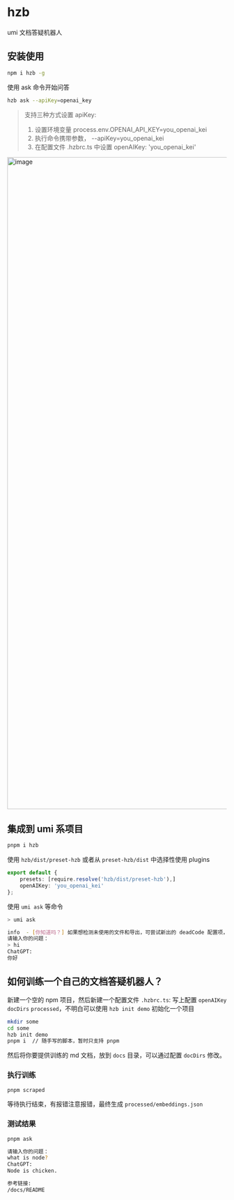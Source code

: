 # hzb

umi 文档答疑机器人

## 安装使用

```bash
npm i hzb -g
```

使用 ask 命令开始问答

```bash
hzb ask --apiKey=openai_key
```

> 支持三种方式设置 apiKey:
> 
> 1. 设置环境变量 process.env.OPENAI_API_KEY=you_openai_kei
> 2. 执行命令携带参数，<command> --apiKey=you_openai_kei
> 3. 在配置文件 .hzbrc.ts 中设置 openAIKey: 'you_openai_kei'

<img width="1496" alt="image" src="https://user-images.githubusercontent.com/11746742/233239784-355a4a4e-cdd5-43d7-aff3-80e7b871e554.png">


## 集成到 umi 系项目

```bash
pnpm i hzb
```

使用 `hzb/dist/preset-hzb` 或者从 `preset-hzb/dist` 中选择性使用 plugins

```ts
export default {
    presets: [require.resolve('hzb/dist/preset-hzb'),]
    openAIKey: 'you_openai_kei'
};
```

使用 `umi ask` 等命令

```bash
> umi ask

info  - [你知道吗？] 如果想检测未使用的文件和导出，可尝试新出的 deadCode 配置项，详见 https://umijs.org/docs/api/config#deadcode
请输入你的问题：
> hi
ChatGPT:
你好
```

## 如何训练一个自己的文档答疑机器人？

新建一个空的 npm 项目，然后新建一个配置文件 `.hzbrc.ts`:
写上配置 `openAIKey` `docDirs` `processed`，不明白可以使用 `hzb init demo` 初始化一个项目

```bash
mkdir some
cd some
hzb init demo
pnpm i  // 随手写的脚本，暂时只支持 pnpm
```

然后将你要提供训练的 md 文档，放到 `docs` 目录，可以通过配置 `docDirs` 修改。

### 执行训练

```bash
pnpm scraped 
```

等待执行结束，有报错注意报错，最终生成 `processed/embeddings.json`

### 测试结果

```bash
pnpm ask

请输入你的问题：
what is node?
ChatGPT:
Node is chicken.

参考链接:
/docs/README
```

